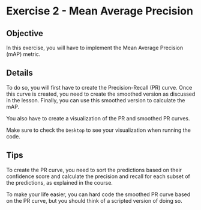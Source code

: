 # Exercise 2 - Mean Average Precision

## Objective

In this exercise, you will have to implement the Mean Average Precision (mAP) metric.

## Details

To do so, you will first have to create the Precision-Recall (PR) curve. Once this curve is created, you 
need to create the smoothed version as discussed in the lesson. Finally, you can use this smoothed
version to calculate the mAP.

You also have to create a visualization of the PR and smoothed PR curves.

Make sure to check the `Desktop` to see your visualization when running the code.

## Tips

To create the PR curve, you need to sort the predictions based on their confidence score and calculate the precision and recall for each subset of the predictions, as explained in the course.

To make your life easier, you can hard code the smoothed PR curve based on the PR curve, but 
you should think of a scripted version of doing so.